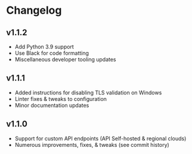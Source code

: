 Changelog
=========

v1.1.2
------

- Add Python 3.9 support
- Use Black for code formatting
- Miscellaneous developer tooling updates

v1.1.1
------

- Added instructions for disabling TLS validation on Windows
- Linter fixes & tweaks to configuration
- Minor documentation updates

v1.1.0
------

- Support for custom API endpoints (API Self-hosted & regional clouds)
- Numerous improvements, fixes, & tweaks (see commit history)
